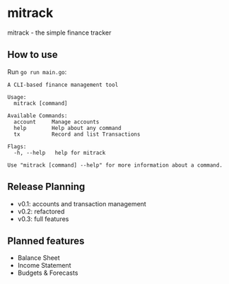 # mitrack

mitrack - the simple finance tracker

## How to use

Run `go run main.go`:

```
A CLI-based finance management tool

Usage:
  mitrack [command]

Available Commands:
  account     Manage accounts
  help        Help about any command
  tx          Record and list Transactions

Flags:
  -h, --help   help for mitrack

Use "mitrack [command] --help" for more information about a command.
```

## Release Planning

- v0.1: accounts and transaction management
- v0.2: refactored
- v0.3: full features

## Planned features

- Balance Sheet
- Income Statement
- Budgets & Forecasts
